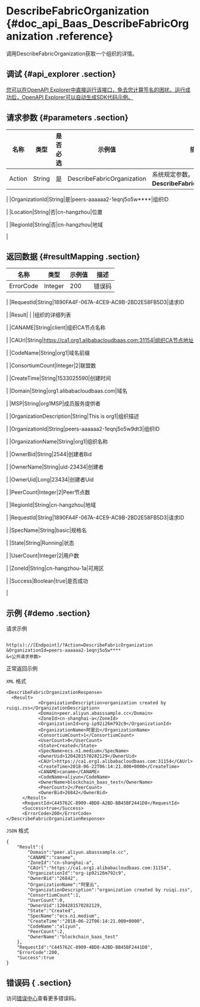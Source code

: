 # DescribeFabricOrganization {#doc_api_Baas_DescribeFabricOrganization .reference}

调用DescribeFabricOrganization获取一个组织的详情。

## 调试 {#api_explorer .section}

[您可以在OpenAPI Explorer中直接运行该接口，免去您计算签名的困扰。运行成功后，OpenAPI Explorer可以自动生成SDK代码示例。](https://api.aliyun.com/#product=Baas&api=DescribeFabricOrganization&type=RPC&version=2018-12-21)

## 请求参数 {#parameters .section}

|名称|类型|是否必选|示例值|描述|
|--|--|----|---|--|
|Action|String|是|DescribeFabricOrganization|系统规定参数。取值：**DescribeFabricOrganization**。

 |
|OrganizationId|String|是|peers-aaaaaa2-1eqnj5o5w\*\*\*\*|组织ID

 |
|Location|String|否|cn-hangzhou|位置

 |
|RegionId|String|否|cn-hangzhou|地域

 |

## 返回数据 {#resultMapping .section}

|名称|类型|示例值|描述|
|--|--|---|--|
|ErrorCode|Integer|200|错误码

 |
|RequestId|String|1890FA4F-067A-4CE9-AC9B-2BD2E58FB5D3|请求ID

 |
|Result| | |组织的详细列表

 |
|CANAME|String|client|组织CA节点名称

 |
|CAUrl|String|https://ca1.org1.alibabacloudbaas.com:31154|组织CA节点地址

 |
|CodeName|String|org1|域名前缀

 |
|ConsortiumCount|Integer|2|联盟数

 |
|CreateTime|String|1533025590|创建时间

 |
|Domain|String|org1.alibabacloudbaas.com|域名

 |
|MSP|String|org1MSP|成员服务提供者

 |
|OrganizationDescription|String|This is org1|组织描述

 |
|OrganizationId|String|peers-aaaaaa2-1eqnj5o5w9dt3|组织ID

 |
|OrganizationName|String|org1|组织名称

 |
|OwnerBid|String|2544|创建者Bid

 |
|OwnerName|String|uid-23434|创建者

 |
|OwnerUid|Long|23434|创建者Uid

 |
|PeerCount|Integer|2|Peer节点数

 |
|RegionId|String|cn-hangzhou|地域

 |
|RequestId|String|1890FA4F-067A-4CE9-AC9B-2BD2E58FB5D3|请求ID

 |
|SpecName|String|basic|规格名

 |
|State|String|Running|状态

 |
|UserCount|Integer|2|用户数

 |
|ZoneId|String|cn-hangzhou-1a|可用区

 |
|Success|Boolean|true|是否成功

 |

## 示例 {#demo .section}

请求示例

``` {#request_demo}

http(s)://[Endpoint]/?Action=DescribeFabricOrganization
&OrganizationId=peers-aaaaaa2-1eqnj5o5w****
&<公共请求参数>

```

正常返回示例

`XML` 格式

``` {#xml_return_success_demo}
<DescribeFabricOrganizationResponse>
  <Result>
		    <OrganizationDescription>organization created by ruiqi.zss</OrganizationDescription>
		    <Domain>peer.aliyun.abasssample.cc</Domain>
		    <ZoneId>cn-shanghai-a</ZoneId>
		    <OrganizationId>org-ip92i26m792c9</OrganizationId>
		    <OrganizationName>阿里云</OrganizationName>
		    <ConsortiumCount>1</ConsortiumCount>
		    <UserCount>0</UserCount>
		    <State>Created</State>
		    <SpecName>ecs.n1.medium</SpecName>
		    <OwnerUid>1204281570282129</OwnerUid>
		    <CAUrl>https://ca1.org1.alibabacloudbaas.com:31154</CAUrl>
		    <CreateTime>2018-06-22T06:14:21.000+0000</CreateTime>
		    <CANAME>caname</CANAME>
		    <CodeName>aliyun</CodeName>
		    <OwnerName>blockchain_baas_test</OwnerName>
		    <PeerCount>2</PeerCount>
		    <OwnerBid>26842</OwnerBid>
	  </Result>
	  <RequestId>C445762C-8909-4BD8-A2BD-BB45BF2441D8</RequestId>
	  <Success>true</Success>
	  <ErrorCode>200</ErrorCode>
</DescribeFabricOrganizationResponse>
```

`JSON` 格式

``` {#json_return_success_demo}
{
	"Result":{
		"Domain":"peer.aliyun.abasssample.cc",
		"CANAME":"caname",
		"ZoneId":"cn-shanghai-a",
		"CAUrl":"https://ca1.org1.alibabacloudbaas.com:31154",
		"OrganizationId":"org-ip92i26m792c9",
		"OwnerBid":"26842",
		"OrganizationName":"阿里云",
		"OrganizationDescription":"organization created by ruiqi.zss",
		"ConsortiumCount":1,
		"UserCount":0,
		"OwnerUid":1204281570282129,
		"State":"Created",
		"SpecName":"ecs.n1.medium",
		"CreateTime":"2018-06-22T06:14:21.000+0000",
		"CodeName":"aliyun",
		"PeerCount":2,
		"OwnerName":"blockchain_baas_test"
	},
	"RequestId":"C445762C-8909-4BD8-A2BD-BB45BF2441D8",
	"ErrorCode":200,
	"Success":true
}
```

## 错误码 { .section}

访问[错误中心](https://error-center.aliyun.com/status/product/Baas)查看更多错误码。

